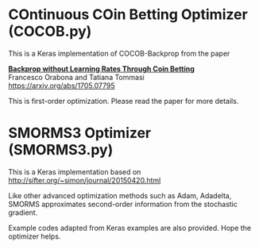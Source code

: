 # COntinuous COin Betting Optimizer (COCOB.py)

This is a Keras implementation of COCOB-Backprop from the paper

**[Backprop without Learning Rates Through Coin Betting](https://arxiv.org/abs/1705.07795)**  
Francesco Orabona and Tatiana Tommasi  
https://arxiv.org/abs/1705.07795  

This is first-order optimization. Please read the paper for more details.

# SMORMS3 Optimizer (SMORMS3.py)

This is a Keras implementation based on http://sifter.org/~simon/journal/20150420.html

Like other advanced optimization methods such as Adam, Adadelta, SMORMS approximates second-order information from the stochastic gradient.

Example codes adapted from Keras examples are also provided.
Hope the optimizer helps.
